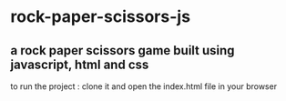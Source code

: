 # rock-paper-scissors-js
## a rock paper scissors game built using javascript, html and css


to run the project : clone it and open the index.html file in your browser
